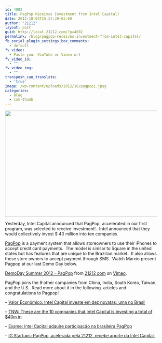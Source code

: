 ```yaml
---
id: 4002
title: PagPop Receives Investment from Intel Capital!
date: 2012-10-03T15:27:39-03:00
author: "21212"
layout: post
guid: http://local.21212.com/?p=4002
permalink: /blog/pagpop-receives-investment-from-intel-capital/
fb_social_plugin_settings_box_comments:
  - default
fv_video:
  - Paste your YouTube or Vimeo url
fv_video_id:
  - ""
fv_video_img:
  - ""
transposh_can_translate:
  - 'true'
image: /wp-content/uploads/2012/10/pagpop1.jpeg
categories:
  - Blog
  - com-thumb
---
```

<div>
  <p>
    <a href="http://local.21212.com/wp-content/uploads/2012/10/postBanner1.png"><img class="alignnone size-full wp-image-4009" title="postBanner" src="http://local.21212.com/wp-content/uploads/2012/10/postBanner1.png" alt="" width="540" height="350" srcset="http://localhost:8080/wp-content/uploads/2012/10/postBanner1.png 540w, http://localhost:8080/wp-content/uploads/2012/10/postBanner1-300x194.png 300w" sizes="(max-width: 540px) 100vw, 540px" /></a>
  </p>
  
  <p>
    Yesterday, Intel Capital announced that PagPop, accelerated in our first program, was selected to receive investment!.  Intel announced that they would collectively invest $ 40 million into ten companies.
  </p>
</div>

<div>
  <p>
    <a href="http://www.pagpop.com.br/">PagPop</a> is a payment system that allows storeowners to use their iPhones to accept credit card payments.  The model is similar to Square in the united states but has features that are unique to the Brazilian market.  It also allows these store owners to accept payment through SMS.  Watch Marcio present Pagpop at our last Demo Day below.
  </p>
</div>



[DemoDay Summer 2012 &#8211; PagPop](http://vimeo.com/38884425) from [21212 com](http://vimeo.com/by21212com) on [Vimeo](http://vimeo.com).

<div>
  <p>
    PagPop joins the 9 other companies from China, India, South Korea, Taiwan, and the U.S.  Read more about it in the following  articles and congratulations to Pagpop!
  </p>
  
  <p>
    &#8211; <a title="Intel Capital investe em dez novatas; uma no Brasil  © 2000 – 2012. Todos os direitos reservados ao Valor Econômico S.A. . Verifique nossos Termos de Uso em http://www.valor.com.br/termos-de-uso. Este material não pode ser publicado, reescrito, redistribuído ou transmitido por broadcast sem autorização do Valor Econômico.   Leia mais em:  http://www.valor.com.br/empresas/2853062/intel-capital-investe-em-dez-novatas-uma-no-brasil#ixzz28GgJvyPN" href="http://local.21212.com/wp-content/uploads/2012/10/Pagpop-Intel.jpg" target="_blank">Valor Econômico: Intel Capital investe em dez novatas; uma no Brasil</a>
  </p>
  
  <p>
    &#8211; <a title="These are the 10 companies that Intel Capital is investing a total of $40m in" href="http://thenextweb.com/insider/2012/10/03/these-are-the-10-companies-in-which-intel-capital-is-investing-40m/" target="_blank">TNW: These are the 10 companies that Intel Capital is investing a total of $40m in</a>
  </p>
  
  <p>
    &#8211; <a title="Intel Capital adquire participação na brasileira PagPop" href="http://exame.abril.com.br/negocios/empresas/aquisicoes-fusoes/noticias/intel-capital-adquire-participacao-na-brasileira-pagpop" target="_blank">Exame: Intel Capital adquire participação na brasileira PagPop</a>
  </p>
  
  <p>
    &#8211; <a title="PagPop, acelerada pela 21212, recebe aporte da Intel Capital" href="http://startups.ig.com.br/2012/pagpop-acelerada-pela-21212-recebe-aporte-da-intel-capital/" target="_blank">IG Startups: PagPop, acelerada pela 21212, recebe aporte da Intel Capital </a>
  </p>
</div>